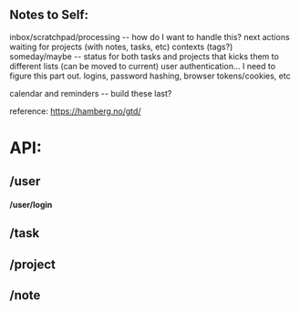 ## Notes to Self:

inbox/scratchpad/processing -- how do I want to handle this?
next actions
waiting for
projects (with notes, tasks, etc)
contexts (tags?)
someday/maybe -- status for both tasks and projects that kicks them to different lists (can be moved to current)
user authentication... I need to figure this part out. logins, password hashing, browser tokens/cookies, etc

calendar and reminders -- build these last?

reference:
https://hamberg.no/gtd/

# API:

## /user

#### /user/login

## /task

## /project

## /note